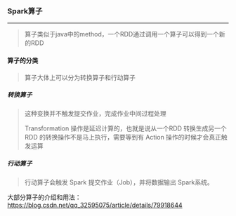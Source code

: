 ### Spark算子

***

> 算子类似于java中的method，一个RDD通过调用一个算子可以得到一个新的RDD



#### 算子的分类

> 算子大体上可以分为转换算子和行动算子

##### 转换算子

> 这种变换并不触发提交作业，完成作业中间过程处理
>
> Transformation 操作是延迟计算的，也就是说从一个RDD 转换生成另一个 RDD 的转换操作不是马上执行，需要等到有 Action 操作的时候才会真正触发运算

##### 行动算子

> 行动算子会触发 Spark 提交作业（Job），并将数据输出 Spark系统。



大部分算子的介绍和用法：https://blog.csdn.net/qq_32595075/article/details/79918644